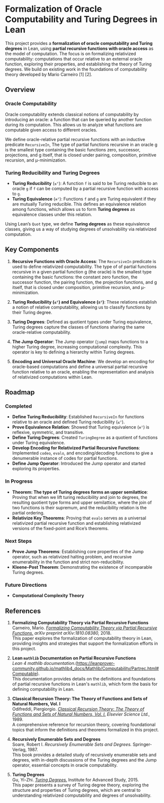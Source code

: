 # Formalization of Oracle Computability and Turing Degrees in Lean

This project provides a **formalization of oracle computability and Turing degrees** in Lean, using **partial recursive functions with oracle access** as the model of computation. The focus is on formalizing relativized computability: computations that occur relative to an external oracle function, exploring their properties, and establishing the theory of Turing degrees. We build on existing work in the foundations of computability theory developed by Mario Carneiro [1] [2].

## Overview

### Oracle Computability

Oracle computability extends classical notions of computability by introducing an oracle: a function that can be queried by another function during its computation. This allows us to analyze what functions are computable given access to different oracles. 

We define oracle-relative partial recursive functions with an inductive predicate `RecursiveIn`, The type of partial functions recursive in an oracle g is the smallest type containing the basic functions zero, successor, projections, and g itself, that is closed under pairing, composition, primitive recursion, and μ-minimization.

### Turing Reducibility and Turing Degrees

- **Turing Reducibility** (`≤ᵀ`): A function `f` is said to be Turing reducible to an oracle `g` if `f` can be computed by a partial recursive function with access to `g`.
- **Turing Equivalence** (`≡ᵀ`): Functions `f` and `g` are Turing equivalent if they are mutually Turing reducible. This defines an equivalence relation among functions, which allows us to form **Turing degrees** as equivalence classes under this relation.

Using Lean’s `Quot` type, we define **Turing degrees** as these equivalence classes, giving us a way of studying degrees of unsolvability via relativized computation.

## Key Components

1. **Recursive Functions with Oracle Access**: The `RecursiveIn` predicate is used to define relativized computability. The type of of partial functions recursive in a given partial function g (the oracle) is the smallest type containing the basic functions: the constant zero function, the successor function, the pairing function, the projection functions, and g itself, that is closed under composition, primitive recursion, and μ-minimization.
   
2. **Turing Reducibility (`≤ᵀ`) and Equivalence (`≡ᵀ`)**: These relations establish a notion of relative computability, allowing us to classify functions by their Turing degree.
   
3. **Turing Degrees**: Defined as quotient types under Turing equivalence, Turing degrees capture the classes of functions sharing the same oracle-relative computability.

4. **The Jump Operator**: The Jump operator (`jump`) maps functions to a higher Turing degree, increasing computational complexity. This operator is key to defining a hierarchy within Turing degrees.

5. **Encoding and Universal Oracle Machine**: We develop an encoding for oracle-based computations and define a universal partial recursive function relative to an oracle, enabling the representation and analysis of relativized computations within Lean.

## Roadmap

### Completed

- **Define Turing Reducibility**: Established `RecursiveIn` for functions relative to an oracle and defined Turing reducibility (`≤ᵀ`).
- **Prove Equivalence Relation**: Showed that Turing equivalence (`≡ᵀ`) is reflexive, symmetric, and transitive.
- **Define Turing Degrees**: Created `TuringDegree` as a quotient of functions under Turing equivalence.
- **Develop Encoding for Relativized Partial Recursive Functions**: Implemented `codeo`, `evalo`, and encoding/decoding functions to give a denumerable instance of codes for partial functions.
- **Define Jump Operator**: Introduced the Jump operator and started exploring its properties.

### In Progress

- **Theorem: The type of Turing degrees forms an upper semilattice**: Proving that when we lift turing reducibility and join to degrees, the resulting quotient type forms and upper semilattice, where the join of two functions is their supremum, and the reducibility relation is the partial ordering.
- **Relativize Key Theorems**: Proving that `evalo` serves as a universal relativized partial recursive function and establishing relativized versions of the fixed-point and Rice’s theorems.

### Next Steps
- **Prove Jump Theorems**: Establishing core properties of the Jump operator, such as relativized halting problem, and recursive enumerability in the function and strict non-reducibility.
- **Kleene-Post Theorem**: Demonstrating the existence of incomparable Turing degrees.

### Future Directions
- **Computational Complexity Theory**

## References
1. **Formalizing Computability Theory via Partial Recursive Functions**  
   Carneiro, Mario. [*Formalizing Computability Theory via Partial Recursive Functions.*](https://arxiv.org/pdf/1810.08380) *arXiv preprint arXiv:1810.08380,* 2018.  
   This paper explores the formalization of computability theory in Lean, providing insights and strategies that support the formalization efforts in this project.

2. **Lean `mathlib` Documentation on Partial Recursive Functions**  
   *Lean 4 mathlib documentation.*(https://leanprover-community.github.io/mathlib4_docs/Mathlib/Computability/Partrec.html#Computable).  
   This documentation provides details on the definitions and foundations of partial recursive functions in Lean's `mathlib`, which form the basis for defining computability in Lean.

3. **Classical Recursion Theory: The Theory of Functions and Sets of Natural Numbers, Vol. I**  
   Odifreddi, Piergiorgio. [*Classical Recursion Theory: The Theory of Functions and Sets of Natural Numbers, Vol. I.*](http://www.piergiorgioodifreddi.it/wp-content/uploads/2010/10/CRT1.pdf) *Elsevier Science Ltd.,* 1989.  
   A comprehensive reference for recursion theory, covering foundational topics that inform the definitions and theorems formalized in this project.

4. **Recursively Enumerable Sets and Degrees**  
   Soare, Robert I. *Recursively Enumerable Sets and Degrees.* Springer-Verlag, 1987.  
   This book provides a detailed study of recursively enumerable sets and degrees, with in-depth discussions of the Turing degrees and the Jump operator, essential concepts in oracle computability.

5. **Turing Degrees**  
   Gu, Yi-Zhi. [*Turing Degrees.*](https://www.math.ias.edu/~yuzhougu/data/turing.pdf) Institute for Advanced Study, 2015.  
   This paper presents a survey of Turing degree theory, exploring the structure and properties of Turing degrees, which are central to understanding relativized computability and degrees of unsolvability.

